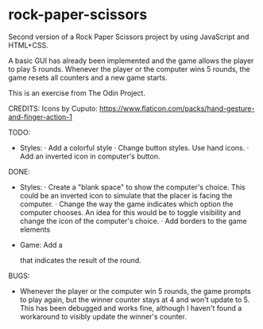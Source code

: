 # rock-paper-scissors
Second version of a Rock Paper Scissors project by using JavaScript and HTML+CSS.

A basic GUI has already been implemented and the game allows the player to play 5 rounds. Whenever the player or the computer wins 5 rounds, the game resets all counters and a new game starts.

This is an exercise from The Odin Project.

CREDITS:
Icons by Cuputo: https://www.flaticon.com/packs/hand-gesture-and-finger-action-1

TODO:
- Styles:
    · Add a colorful style
    · Change button styles. Use hand icons.
    · Add an inverted icon in computer's button.

DONE:
- Styles:
    · Create a "blank space" to show the computer's choice. This could be an inverted icon to simulate that the placer is facing the computer.
    · Change the way the game indicates which option the computer chooses.
    An idea for this would be to toggle visibility and change the icon of the computer's choice.
    · Add borders to the game elements

- Game:
        Add a <p> that indicates the result of the round.

BUGS:

- Whenever the player or the computer win 5 rounds, the game prompts to play again, but the winner counter stays at 4 and won't update to 5. This has been debugged and works fine, although I haven't found a workaround to visibly update the winner's counter.